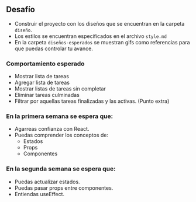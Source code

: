## Desafío

- Construir el proyecto con los diseños que se encuentran en la carpeta `diseño`.
- Los estilos se encuentran especificados en el archivo `style.md`
- En la carpeta `diseños-esperados` se muestran gifs como referencias para que puedas controlar tu avance.

### Comportamiento esperado

- Mostrar lista de tareas
- Agregar lista de tareas
- Mostrar listas de tareas sin completar
- Eliminar tareas culminadas
- Filtrar por aquellas tareas finalizadas y las activas. (Punto extra)

### En la primera semana se espera que:

- Agarreas confianza con React.
- Puedas comprender los conceptos de:
  - Estados
  - Props
  - Componentes

### En la segunda semana se espera que:

- Puedas actualizar estados.
- Puedas pasar props entre componentes.
- Entiendas useEffect.
